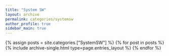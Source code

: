 ```yaml
---
title: "System SW"
layout: archive
permalink: categories/systemsw
author_profile: true
sidebar_main: true
---
```



{% assign posts = site.categories.["SystemSW"] %}
{% for post in posts %} {% include archive-single.html type=page.entries_layout %} {% endfor %}
